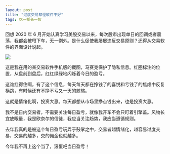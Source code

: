```yaml
---
layout: post
title: "过度交易都怪软件不好"
tags: 吃一堑长一智
---
```


回想 2020 年 6 月开始认真学习美股交易以来，每次股市出现单日的回调或者震荡，我都会被甩下车，无一例外。是什么促使我屡屡违反交易原则？还得从交易软件的界面设计说起。

![](https://tva1.sinaimg.cn/large/008eGmZEly1gmz3xzqi3qj30u01sxjw6.jpg)

这是我在用的某交易软件手机版的截图，马赛克保护了隐私信息。红圈标注的位置，从盘前到盘后，红红绿绿地闪烁着今日的盈亏。

这谁扛得住啊，有了这个信息，每天每天都在挣钱了的喜悦和亏钱了的焦虑中反复横跳，有时候还有不挣不亏又一天的煎熬。

这就是情绪化啊，投资大忌。每天都想从市场里挣点钱出来，也是投资大忌。

我不是日内交易者，不需要关注每日盈亏，就像我开车不会只盯着引擎盖。风物长宜放眼量，我是欧奈尔的信徒，我应当关注趋势，我应当遵循规则。

去年我真的是被这个每日盈亏玩弄于鼓掌之中，交易者越情绪化，越容易过度交易，交易的越多，交的佣金也就越多。

今年我不再上这个当了，滚蛋吧当日盈亏！
